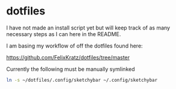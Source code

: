 # dotfiles

I have not made an install script yet but will keep track of as many necessary steps as I can here in the README.




I am basing my workflow of off the dotfiles found here:

https://github.com/FelixKratz/dotfiles/tree/master



Currently the following must be manually symlinked


``` bash
ln -s ~/dotfiles/.config/sketchybar ~/.config/sketchybar
```

